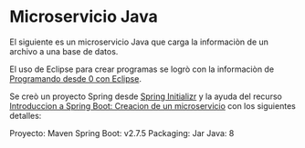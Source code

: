 # Microservicio Java

El siguiente es un microservicio Java que carga la informaciòn de un archivo a una base de datos.

El uso de Eclipse para crear programas se logrò con la informaciòn de [Programando desde 0 con Eclipse](https://www.tutorialesprogramacionya.com/javaya/detalleconcepto.php?codigo=76&punto=&inicio=).


Se creò un proyecto Spring desde [Spring Initializr](https://start.spring.io/) y la ayuda del recurso [Introduccion a Spring Boot: Creacion  de un microservicio](https://ifgeekthen.nttdata.com/es/introduccion-a-spring-boot-creacion-de-un-microservicio) con los siguientes detalles:

Proyecto: Maven
Spring Boot: v2.7.5
Packaging: Jar
Java: 8

